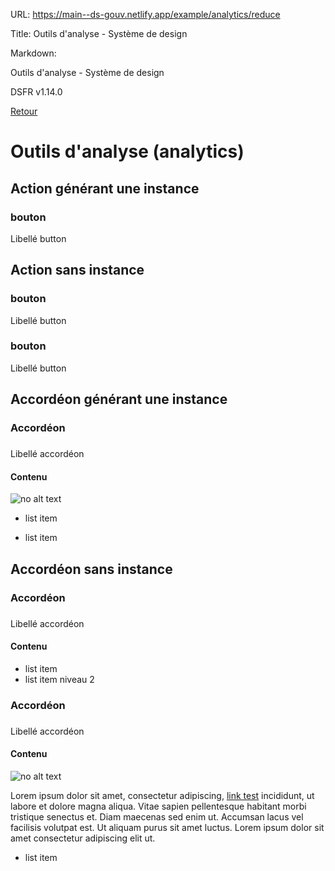 URL:
https://main--ds-gouv.netlify.app/example/analytics/reduce

Title:
Outils d'analyse - Système de design

Markdown:

Outils d'analyse - Système de design


DSFR v1.14.0


[Retour](../)


# Outils d'analyse (analytics)


## Action générant une instance


### bouton


Libellé button


## Action sans instance


### bouton


Libellé button


### bouton


Libellé button


## Accordéon générant une instance


### Accordéon


###
Libellé accordéon


#### Contenu

![no alt text](../../../example/img/placeholder.16x9.png)


- list item

- list item


## Accordéon sans instance


### Accordéon


###
Libellé accordéon


#### Contenu


- list item
- list item niveau 2


### Accordéon


###
Libellé accordéon


#### Contenu

![no alt text](../../../example/img/placeholder.16x9.png)


Lorem ipsum dolor sit amet, consectetur adipiscing, [link test](https://www.systeme-de-design.gouv.fr/) incididunt, ut labore et dolore magna aliqua. Vitae sapien pellentesque habitant morbi tristique senectus et. Diam maecenas sed enim ut. Accumsan lacus vel facilisis volutpat est. Ut aliquam purus sit amet luctus. Lorem ipsum dolor sit amet consectetur adipiscing elit ut.

- list item
